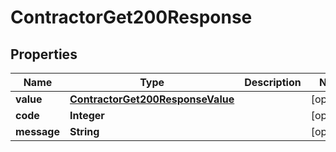 

# ContractorGet200Response


## Properties

| Name | Type | Description | Notes |
|------------ | ------------- | ------------- | -------------|
|**value** | [**ContractorGet200ResponseValue**](ContractorGet200ResponseValue.md) |  |  [optional] |
|**code** | **Integer** |  |  [optional] |
|**message** | **String** |  |  [optional] |



